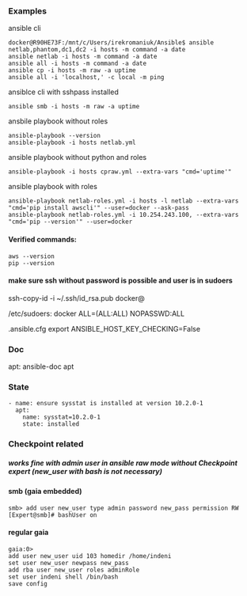 ### Examples

ansible cli
```
docker@R90HE73F:/mnt/c/Users/irekromaniuk/Ansible$ ansible netlab,phantom,dc1,dc2 -i hosts -m command -a date
ansible netlab -i hosts -m command -a date
ansible all -i hosts -m command -a date
ansible cp -i hosts -m raw -a uptime
ansible all -i 'localhost,' -c local -m ping
```
ansiblce cli with sshpass installed
```
ansible smb -i hosts -m raw -a uptime
```
ansbile playbook without roles
```
ansible-playbook --version
ansible-playbook -i hosts netlab.yml
```
ansible playbook without python and roles
```
ansible-playbook -i hosts cpraw.yml --extra-vars "cmd='uptime'"
```
ansible playbook with roles
```
ansible-playbook netlab-roles.yml -i hosts -l netlab --extra-vars "cmd='pip install awscli'" --user=docker --ask-pass
ansible-playbook netlab-roles.yml -i 10.254.243.100, --extra-vars "cmd='pip --version'" --user=docker
```
#### Verified commands:
```
aws --version
pip --version
```
#### make sure ssh without password is possible and user is in sudoers

ssh-copy-id -i ~/.ssh/id_rsa.pub docker@

/etc/sudoers:
docker ALL=(ALL:ALL) NOPASSWD:ALL

.ansible.cfg
export ANSIBLE_HOST_KEY_CHECKING=False

### Doc

apt:
ansible-doc apt

### State
```
- name: ensure sysstat is installed at version 10.2.0-1
  apt:
    name: sysstat=10.2.0-1
    state: installed
```

### Checkpoint related
##### works fine with admin user in ansible raw mode without Checkpoint expert (new_user with bash is not necessary)
#### smb (gaia embedded)
```
smb> add user new_user type admin password new_pass permission RW
[Expert@smb]# bashUser on
```
#### regular gaia
```
gaia:0> 
add user new_user uid 103 homedir /home/indeni
set user new_user newpass new_pass
add rba user new_user roles adminRole
set user indeni shell /bin/bash
save config
```
